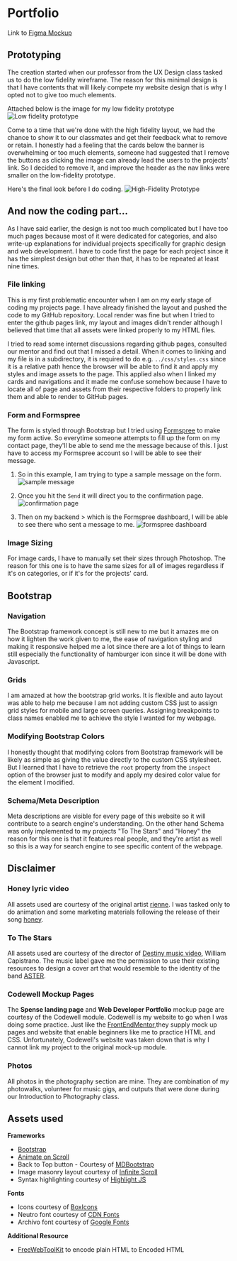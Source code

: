# Portfolio

Link to [Figma Mockup](https://www.figma.com/file/xyLCXvyModHQoD1v7y94Wb/ramelb_gian_hi-fi-wireframe-whole-set?type=design&node-id=0%3A1&mode=design&t=ScFG9yaSKYICNQ18-1)
## Prototyping

The creation started when our professor from the UX Design class tasked us to do the low fidelity wireframe. The reason for this minimal design is that I have contents that will likely compete my website design that is why I opted not to give too much elements.

Attached below is the image for my low fidelity prototype
![Low fidelity prototype](./images/md_Images/lofi.png)

Come to a time that we're done with the high fidelity layout, we had the chance to show it to our classmates and get their feedback what to remove or retain. I honestly had a feeling that the cards below the banner is overwhelming or too much elements, someone had suggested that I remove the buttons as clicking the image can already lead the users to the projects' link. So I decided to remove it, and improve the header as the nav links were smaller on the low-fidelity prototype.

Here's the final look before I do coding.
![High-Fidelity Prototype](./images/md_Images/hifi.png)

## And now the coding part...

As I have said earlier, the design is not too much complicated but I have too much pages because most of it were dedicated for categories, and also write-up explanations for individual projects specifically for graphic design and web development. I have to code first the page for each project since it has the simplest design but other than that, it has to be repeated at least nine times. 

### File linking
This is my first problematic encounter when I am on my early stage of coding my projects page. I have already finished the layout and pushed the code to my GitHub repository. Local render was fine but when I tried to enter the github pages link, my layout and images didn't render although I believed that time that all assets were linked properly to my HTML files. 

I tried to read some internet discussions regarding github pages, consulted our mentor and find out that I missed a detail. When it comes to linking and my file is in a subdirectory, it is required to do e.g. `../css/styles.css` since it is a relative path hence the browser will be able to find it and apply my styles and image assets to the page. This applied also when I linked my cards and navigations and it made me confuse somehow because I have to locate all of page and assets from their respective folders to properly link them and able to render to GitHub pages.

### Form and Formspree
The form is styled through Bootstrap but 
I tried using [Formspree](https://formspree.io/) to make my form active. So everytime someone attempts to fill up the form on my contact page, they'll be able to send me the message because of this. I just have to access my Formspree account so I will be able to see their message. 

1) So in this example, I am trying to type a sample message on the form.
![sample message](./images/md_Images/submit.png)

2) Once you hit the `Send` it will direct you to the confirmation page.
![confirmation page](./images/md_Images/confirm.png)

3) Then on my backend > which is the Formspree dashboard, I will be able to see there who sent a message to me.
![formspree dashboard](./images/md_Images/dashboard.png)

### Image Sizing
For image cards, I have to manually set their sizes through Photoshop. The reason for this one is to have the same sizes for all of images regardless if it's on categories, or if it's for the projects' card.

## Bootstrap 
### Navigation
The Bootstrap framework concept is still new to me but it amazes me on how it lighten the work given to me, the ease of navigation styling and making it responsive helped me a lot since there are a lot of things to learn still especially the functionality of hamburger icon since it will be done with Javascript. 

### Grids
I am amazed at how the bootstrap grid works. It is flexible and auto layout was able to help me because I am not adding custom CSS just to assign grid styles for mobile and large screen queries. Assigning breakpoints to class names enabled me to achieve the style I wanted for my webpage. 

### Modifying Bootstrap Colors
I honestly thought that modifying colors from Bootstrap framework will be likely as simple as giving the value directly to the custom CSS stylesheet. But I learned that I have to retrieve the `root` property from the `inspect` option of the browser just to modify and apply my desired color value for the element I modified.

### Schema/Meta Description
Meta descriptions are visible for every page of this website so it will contribute to a search engine's understanding. On the other hand 
Schema was only implemented to my projects "To The Stars" and "Honey" the reason for this one is that it features real people, and they're artist as well so this is a way for search engine to see specific content of the webpage.


<!-- INDICATE WHERE DID WE PUT SCHEMA/META DESCRIPTION!! -->

<!-- "Tell us about your process, challenges you faced during development and how you overcame those changes. What have you learned by creating your web portfolio?" -->

## Disclaimer

### Honey lyric video
All assets used are courtesy of the original artist [rienne](https://open.spotify.com/artist/4TvZ190CDevLDBByQ5pXTP?si=DNiCMYFWRGG6nfAtdQ1tlg). I was tasked only to do animation and some marketing materials following the release of their song [honey](https://open.spotify.com/track/1xTUoJEXH6CSp1HyABuJOS?si=00384dcaf2f34160).

### To The Stars
All assets used are courtesy of the director of [Destiny music video](https://www.youtube.com/watch?v=QJ-NmQMSr30&pp=ygUNZGVzdGlueSBhc3Rlcg%3D%3D), William Capistrano. The music label gave me the permission to use their existing resources to design a cover art that would resemble to the identity of the band [ASTER](https://open.spotify.com/artist/5vskR6Pc4j5c9ydoawy0Tz?si=ALuLmvOlSLWbwIIXjYlHFQ). 

### Codewell Mockup Pages
The **Spense landing page** and **Web Developer Portfolio** mockup page are courtesy of the Codewell module. Codewell is my website to go when I was doing some practice. Just like the [FrontEndMentor](https://www.frontendmentor.io/challenges),they supply mock up pages and website that enable beginners like me to practice HTML and CSS. Unfortunately, Codewell's website was taken down that is why I cannot link my project to the original mock-up module.

### Photos
All photos in the photography section are mine. They are combination of my photowalks, volunteer for music gigs, and outputs that were done during our Introduction to Photography class.

## Assets used

**Frameworks**
- [Bootstrap](https://getbootstrap.com/)
- [Animate on Scroll](https://michalsnik.github.io/aos/)
- Back to Top button - Courtesy of [MDBootstrap](https://mdbootstrap.com/snippets/standard/mdbootstrap/2964350)
- Image masonry layout courtesy of [Infinite Scroll](https://infinite-scroll.com/demo/masonry/)
- Syntax highlighting courtesy of [Highlight JS](https://highlightjs.org/)

**Fonts**
- Icons courtesy of [BoxIcons](https://boxicons.com/)
- Neutro font courtesy of [CDN Fonts](https://www.cdnfonts.com/neutro.font)
- Archivo font courtesy of [Google Fonts](https://fonts.google.com/specimen/Archivo?query=archivo)

**Additional Resource**
- [FreeWebToolKit](https://freewebtoolkit.com/html-encode) to encode plain HTML to Encoded HTML
